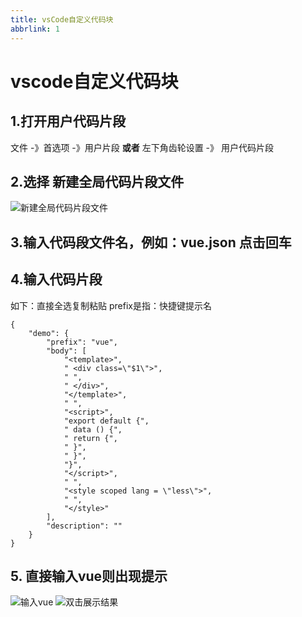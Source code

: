 ```yaml
---
title: vsCode自定义代码块
abbrlink: 1
---
```

# vscode自定义代码块
## 1.打开用户代码片段
文件 -》首选项 -》用户片段   **或者**   左下角齿轮设置 -》 用户代码片段
## 2.选择 新建全局代码片段文件

![新建全局代码片段文件](../../../img/vscode-code-1.png)
<!-- {%asset_img 图片名称.jpg examplename%} -->

## 3.输入代码段文件名，例如：vue.json 点击回车
## 4.输入代码片段
如下：直接全选复制粘贴
prefix是指：快捷键提示名
```
{
	"demo": {
		"prefix": "vue",
		"body": [
			"<template>",
			" <div class=\"$1\">",
			" ",
			" </div>",
			"</template>",
			" ",
			"<script>",
			"export default {",
			" data () {",
			" return {",
			" }",
			" }",
			"}",
			"</script>",
			" ",
			"<style scoped lang = \"less\">",
			" ",
			"</style>"
		],
		"description": ""
	}
}
```
## 5. 直接输入vue则出现提示
![输入vue](../../../img/vscode-code-2.png)
![双击展示结果](../../../img/vscode-code-3.png)




